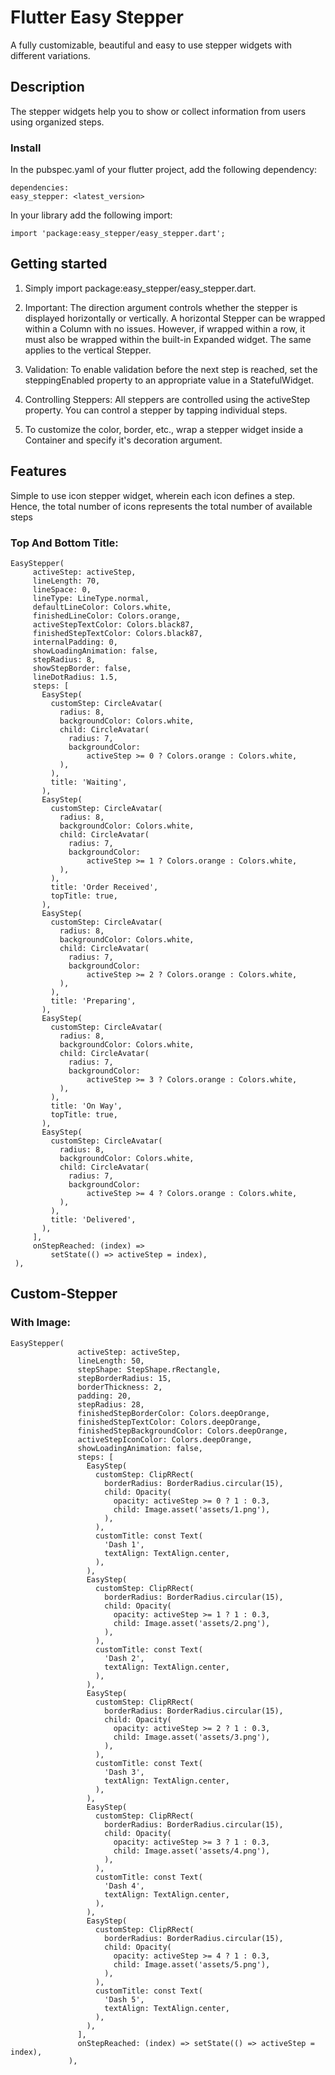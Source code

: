 # Flutter Easy Stepper

A fully customizable, beautiful and easy to use stepper widgets with different variations.

## Description

The stepper widgets help you to show or collect information from users using organized steps.

### Install

In the pubspec.yaml of your flutter project, add the following dependency:

   ```
   dependencies:
  easy_stepper: <latest_version>
   ```

In your library add the following import:

   ```
   import 'package:easy_stepper/easy_stepper.dart';
   ```

## Getting started

1. Simply import package:easy_stepper/easy_stepper.dart.

2. Important: The direction argument controls whether the stepper is displayed horizontally or vertically. A horizontal Stepper can be wrapped within a Column with no issues. However, if wrapped within a row, it must also be wrapped within the built-in Expanded widget. The same applies to the vertical Stepper.

3. Validation: To enable validation before the next step is reached, set the steppingEnabled property to an appropriate value in a StatefulWidget.

4. Controlling Steppers: All steppers are controlled using the activeStep property. You can control a stepper by tapping individual steps.

5. To customize the color, border, etc., wrap a stepper widget inside a Container and specify it's decoration argument.

## Features

Simple to use icon stepper widget, wherein each icon defines a step. Hence, the total number of icons represents the total number of available steps

### Top And Bottom Title:

   ```
   EasyStepper(
        activeStep: activeStep,
        lineLength: 70,
        lineSpace: 0,
        lineType: LineType.normal,
        defaultLineColor: Colors.white,
        finishedLineColor: Colors.orange,
        activeStepTextColor: Colors.black87,
        finishedStepTextColor: Colors.black87,
        internalPadding: 0,
        showLoadingAnimation: false,
        stepRadius: 8,
        showStepBorder: false,
        lineDotRadius: 1.5,
        steps: [
          EasyStep(
            customStep: CircleAvatar(
              radius: 8,
              backgroundColor: Colors.white,
              child: CircleAvatar(
                radius: 7,
                backgroundColor:
                    activeStep >= 0 ? Colors.orange : Colors.white,
              ),
            ),
            title: 'Waiting',
          ),
          EasyStep(
            customStep: CircleAvatar(
              radius: 8,
              backgroundColor: Colors.white,
              child: CircleAvatar(
                radius: 7,
                backgroundColor:
                    activeStep >= 1 ? Colors.orange : Colors.white,
              ),
            ),
            title: 'Order Received',
            topTitle: true,
          ),
          EasyStep(
            customStep: CircleAvatar(
              radius: 8,
              backgroundColor: Colors.white,
              child: CircleAvatar(
                radius: 7,
                backgroundColor:
                    activeStep >= 2 ? Colors.orange : Colors.white,
              ),
            ),
            title: 'Preparing',
          ),
          EasyStep(
            customStep: CircleAvatar(
              radius: 8,
              backgroundColor: Colors.white,
              child: CircleAvatar(
                radius: 7,
                backgroundColor:
                    activeStep >= 3 ? Colors.orange : Colors.white,
              ),
            ),
            title: 'On Way',
            topTitle: true,
          ),
          EasyStep(
            customStep: CircleAvatar(
              radius: 8,
              backgroundColor: Colors.white,
              child: CircleAvatar(
                radius: 7,
                backgroundColor:
                    activeStep >= 4 ? Colors.orange : Colors.white,
              ),
            ),
            title: 'Delivered',
          ),
        ],
        onStepReached: (index) =>
            setState(() => activeStep = index),
    ),
   ```

## Custom-Stepper

### With Image:

   ```
   EasyStepper(
                  activeStep: activeStep,
                  lineLength: 50,
                  stepShape: StepShape.rRectangle,
                  stepBorderRadius: 15,
                  borderThickness: 2,
                  padding: 20,
                  stepRadius: 28,
                  finishedStepBorderColor: Colors.deepOrange,
                  finishedStepTextColor: Colors.deepOrange,
                  finishedStepBackgroundColor: Colors.deepOrange,
                  activeStepIconColor: Colors.deepOrange,
                  showLoadingAnimation: false,
                  steps: [
                    EasyStep(
                      customStep: ClipRRect(
                        borderRadius: BorderRadius.circular(15),
                        child: Opacity(
                          opacity: activeStep >= 0 ? 1 : 0.3,
                          child: Image.asset('assets/1.png'),
                        ),
                      ),
                      customTitle: const Text(
                        'Dash 1',
                        textAlign: TextAlign.center,
                      ),
                    ),
                    EasyStep(
                      customStep: ClipRRect(
                        borderRadius: BorderRadius.circular(15),
                        child: Opacity(
                          opacity: activeStep >= 1 ? 1 : 0.3,
                          child: Image.asset('assets/2.png'),
                        ),
                      ),
                      customTitle: const Text(
                        'Dash 2',
                        textAlign: TextAlign.center,
                      ),
                    ),
                    EasyStep(
                      customStep: ClipRRect(
                        borderRadius: BorderRadius.circular(15),
                        child: Opacity(
                          opacity: activeStep >= 2 ? 1 : 0.3,
                          child: Image.asset('assets/3.png'),
                        ),
                      ),
                      customTitle: const Text(
                        'Dash 3',
                        textAlign: TextAlign.center,
                      ),
                    ),
                    EasyStep(
                      customStep: ClipRRect(
                        borderRadius: BorderRadius.circular(15),
                        child: Opacity(
                          opacity: activeStep >= 3 ? 1 : 0.3,
                          child: Image.asset('assets/4.png'),
                        ),
                      ),
                      customTitle: const Text(
                        'Dash 4',
                        textAlign: TextAlign.center,
                      ),
                    ),
                    EasyStep(
                      customStep: ClipRRect(
                        borderRadius: BorderRadius.circular(15),
                        child: Opacity(
                          opacity: activeStep >= 4 ? 1 : 0.3,
                          child: Image.asset('assets/5.png'),
                        ),
                      ),
                      customTitle: const Text(
                        'Dash 5',
                        textAlign: TextAlign.center,
                      ),
                    ),
                  ],
                  onStepReached: (index) => setState(() => activeStep = index),
                ),
   ```


